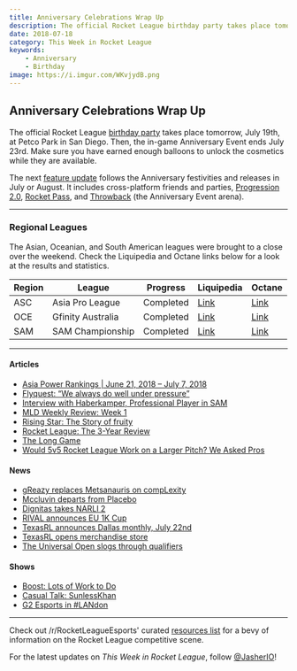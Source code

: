 ```yaml
---
title: Anniversary Celebrations Wrap Up
description: The official Rocket League birthday party takes place tomorrow, July 19th, at Petco Park in San Diego.
date: 2018-07-18
category: This Week in Rocket League
keywords:
    - Anniversary
    - Birthday
image: https://i.imgur.com/WKvjydB.png
---
```


## Anniversary Celebrations Wrap Up

The official Rocket League [birthday party](http://www.rocketleague.com/news/rocket-league-third-birthday-party/) takes place tomorrow, July 19th, at Petco Park in San Diego. Then, the in-game Anniversary Event ends July 23rd. Make sure you have earned enough balloons to unlock the cosmetics while they are available.

The next [feature update](https://www.rocketleague.com/news/rocket-league-roadmap-summer-2018/) follows the Anniversary festivities and releases in July or August. It includes cross-platform friends and parties, [Progression 2.0](https://www.rocketleague.com/news/incoming-changes-to-xp-and-level-progression/), [Rocket Pass](https://www.rocketleague.com/news/rocket-pass-a-closer-look/), and [Throwback](https://twitter.com/RocketLeague/status/1016392258201870336) (the Anniversary Event arena).

---

### Regional Leagues

The Asian, Oceanian, and South American leagues were brought to a close over the weekend. Check the Liquipedia and Octane links below for a look at the results and statistics.

| Region | League            | Progress  | Liquipedia                                                                          | Octane                                                                    |
| ------ | ----------------- | --------- | ----------------------------------------------------------------------------------- | ------------------------------------------------------------------------- |
| ASC    | Asia Pro League   | Completed | [Link](https://liquipedia.net/rocketleague/1NE_eSports/Asia_Pro_League/Season_2)    | [Link](https://octane.gg/event/asia-pro-league-season-two)                |
| OCE    | Gfinity Australia | Completed | [Link](https://liquipedia.net/rocketleague/Gfinity/Australia/Elite_Series/Season_1) | [Link](https://octane.gg/event/gfinity-australia-elite-series-season-one) |
| SAM    | SAM Championship  | Completed | [Link](https://liquipedia.net/rocketleague/SAM_Championship/Season_1/League_Play)   | [Link](https://octane.gg/event/sam-championship-season-one)               |

---

#### Articles

-   [Asia Power Rankings | June 21, 2018 – July 7, 2018](https://rocketleagueasia.com/asia-power-rankings-june-21-2018-july-7-2018/)
-   [Flyquest: “We always do well under pressure”](https://rocketeers.gg/interview-flyquest-narli-2-primethunder-wonder-ayyjayy/)
-   [Interview with Haberkamper, Professional Player in SAM](http://team-dignitas.net/articles/blogs/rocket-league/12727/rocket-league-interview-haberkamper-south-american-professional-player)
-   [MLD Weekly Review: Week 1](https://www.mldoubles.com/single-post/2018/07/17/Season-7-Week-1-Review)
-   [Rising Star: The Story of fruity](https://octane.gg/news/rising-star-the-story-of-fruity/)
-   [Rocket League: The 3-Year Review](https://www.polygon.com/2018/7/17/17578850/rocket-league-review-xbox-one-switch-ps4-pc)
-   [The Long Game](https://www.theplayerslobby.com/2004/the-long-game-kronovi-g2-rocket-league/#.ZRjwo8fd5n)
-   [Would 5v5 Rocket League Work on a Larger Pitch? We Asked Pros](https://www.redbull.com/us-en/rocket-league-pros-discuss-5v5-mode)

#### News

-   [gReazy replaces Metsanauris on compLexity](https://octane.gg/news/greazy-replaces-metsanauris-on-complexity/)
-   [Mccluvin departs from Placebo](https://octane.gg/news/mccluvin-and-placebo-part-ways-with-each-other)
-   [Dignitas takes NARLI 2](https://www.reddit.com/r/RocketLeagueEsports/comments/8yss86/northern_arena_rocket_league_invitational_2_50000/)
-   [RIVAL announces EU 1K Cup](https://www.reddit.com/r/RocketLeagueEsports/comments/8yux13/rival_eu_1k_cup_july_21st_22nd_1000_prize_pool/)
-   [TexasRL announces Dallas monthly, July 22nd](https://twitter.com/TexasRL/status/1018286990415028226)
-   [TexasRL opens merchandise store](https://twitter.com/TexasRL/status/1019366629828972550)
-   [The Universal Open slogs through qualifiers](https://universalopen.gg/phases/europe-open-qualifier-4/)

#### Shows

-   [Boost: Lots of Work to Do](https://www.youtube.com/watch?v=2QWfIRNlfKw)
-   [Casual Talk: SunlessKhan](https://youtu.be/zzuaDVyFSAA)
-   [G2 Esports in #LANdon](https://www.youtube.com/watch?v=bym2q92qAtA)

---

Check out /r/RocketLeagueEsports' curated [resources list](https://www.reddit.com/r/RocketLeagueEsports/wiki/links) for a bevy of information on the Rocket League competitive scene.

For the latest updates on _This Week in Rocket League_, follow [@JasherIO](https://twitter.com/JasherIO)!
